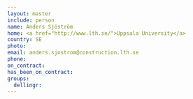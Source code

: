 ```yaml
---
layout: master
include: person
name: Anders Sjöström 
home: <a href="http://www.lth.se/">Uppsala University</a>
country: SE
photo:
email: anders.sjostrom@construction.lth.se
phone:
on_contract:
has_been_on_contract:
groups:
  dellingr:
---
```


